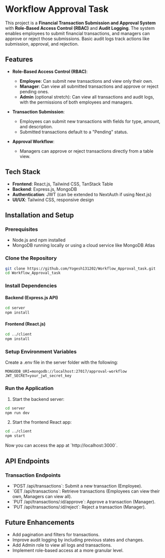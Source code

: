 # Workflow Approval Task

This project is a **Financial Transaction Submission and Approval System** with **Role-Based Access Control (RBAC)** and **Audit Logging**. The system enables employees to submit financial transactions, and managers can approve or reject those submissions. Basic audit logs track actions like submission, approval, and rejection.

## Features

- **Role-Based Access Control (RBAC)**:
  - **Employee**: Can submit new transactions and view only their own.
  - **Manager**: Can view all submitted transactions and approve or reject pending ones.
  - **Admin** (optional stretch): Can view all transactions and audit logs, with the permissions of both employees and managers.
  
- **Transaction Submission**:
  - Employees can submit new transactions with fields for type, amount, and description.
  - Submitted transactions default to a \"Pending\" status.

- **Approval Workflow**:
  - Managers can approve or reject transactions directly from a table view.

## Tech Stack

- **Frontend**: React.js, Tailwind CSS, TanStack Table
- **Backend**: Express.js, MongoDB
- **Authentication**: JWT (can be extended to NextAuth if using Next.js)
- **UI/UX**: Tailwind CSS, responsive design

## Installation and Setup

### Prerequisites

- Node.js and npm installed
- MongoDB running locally or using a cloud service like MongoDB Atlas

### Clone the Repository

```bash
git clone https://github.com/Yogesh131202/Workflow_Approval_task.git
cd Workflow_Approval_task
```

### Install Dependencies

#### Backend (Express.js API)

```bash
cd server
npm install
```

#### Frontend (React.js)

```bash
cd ../client
npm install
```

### Setup Environment Variables

Create a .env file in the server folder with the following:

```
MONGODB_URI=mongodb://localhost:27017/approval-workflow
JWT_SECRET=your_jwt_secret_key
```

### Run the Application

1. Start the backend server:

```bash
cd server
npm run dev
```

2. Start the frontend React app:

```bash
cd ../client
npm start
```

Now you can access the app at \`http://localhost:3000\`.

## API Endpoints

### Transaction Endpoints

- \`POST /api/transactions\`: Submit a new transaction (Employee).
- \`GET /api/transactions\`: Retrieve transactions (Employees can view their own, Managers can view all).
- \`PUT /api/transactions/:id/approve\`: Approve a transaction (Manager).
- \`PUT /api/transactions/:id/reject\`: Reject a transaction (Manager).

## Future Enhancements

- Add pagination and filters for transactions.
- Improve audit logging by including previous states and changes.
- Add Admin role to view all logs and transactions.
- Implement role-based access at a more granular level.


